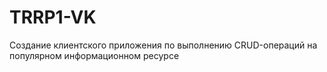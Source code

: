 # TRRP1-VK
Создание клиентского приложения по выполнению CRUD-операций на популярном информационном ресурсе
